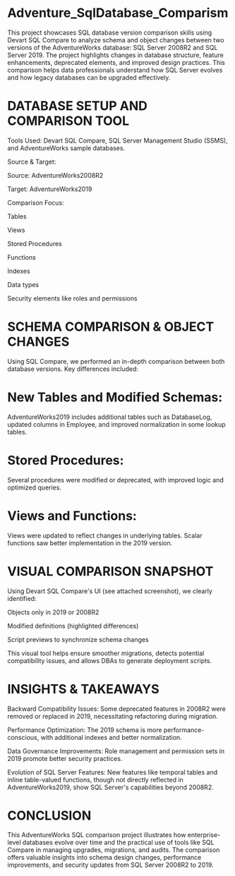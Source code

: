 # Adventure_SqlDatabase_Comparism
This project showcases SQL database version comparison skills using Devart SQL Compare to analyze schema and object changes between two versions of the AdventureWorks database: SQL Server 2008R2 and SQL Server 2019.
 The project highlights changes in database structure, 
feature enhancements, deprecated elements, and improved design practices. This comparison helps data professionals understand how SQL Server evolves and how legacy databases can be upgraded effectively.

# DATABASE SETUP AND COMPARISON TOOL
Tools Used:
Devart SQL Compare, SQL Server Management Studio (SSMS), and AdventureWorks sample databases.

Source & Target:

Source: AdventureWorks2008R2

Target: AdventureWorks2019

Comparison Focus:

Tables

Views

Stored Procedures

Functions

Indexes

Data types

Security elements like roles and permissions

# SCHEMA COMPARISON & OBJECT CHANGES
Using SQL Compare, we performed an in-depth comparison between both database versions. Key differences included:

# New Tables and Modified Schemas:
AdventureWorks2019 includes additional tables such as DatabaseLog, updated columns in Employee, and improved normalization in some lookup tables.

# Stored Procedures:
Several procedures were modified or deprecated, with improved logic and optimized queries.

# Views and Functions:
Views were updated to reflect changes in underlying tables. Scalar functions saw better implementation in the 2019 version.

# VISUAL COMPARISON SNAPSHOT
Using Devart SQL Compare's UI (see attached screenshot), we clearly identified:

Objects only in 2019 or 2008R2

Modified definitions (highlighted differences)

Script previews to synchronize schema changes

This visual tool helps ensure smoother migrations, detects potential compatibility issues, and allows DBAs to generate deployment scripts.

# INSIGHTS & TAKEAWAYS
Backward Compatibility Issues:
Some deprecated features in 2008R2 were removed or replaced in 2019, necessitating refactoring during migration.

Performance Optimization:
The 2019 schema is more performance-conscious, with additional indexes and better normalization.

Data Governance Improvements:
Role management and permission sets in 2019 promote better security practices.

Evolution of SQL Server Features:
New features like temporal tables and inline table-valued functions, though not directly reflected in AdventureWorks2019, show SQL Server's capabilities beyond 2008R2.

# CONCLUSION
This AdventureWorks SQL comparison project illustrates how enterprise-level databases evolve over time and the practical use of tools like SQL Compare in managing upgrades, migrations, and audits. 
The comparison offers valuable insights into schema design changes, performance improvements, and security updates from SQL Server 2008R2 to 2019.


